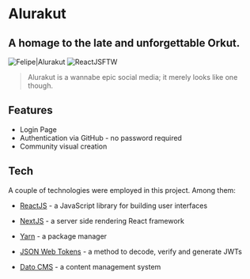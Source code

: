 # Alurakut
## A homage to the late and unforgettable Orkut.

![Felipe|Alurakut](https://img.shields.io/badge/FelipeMDantas-Alurakut-blue)
![ReactJSFTW](https://img.shields.io/badge/POWERED%20BY:%20ReactJS-blue)

>Alurakut is a wannabe epic social media; it merely looks like one though.

## Features

- Login Page
- Authentication via GitHub - no password required
- Community visual creation


## Tech

A couple of technologies were employed in this project. Among them:

- [ReactJS] - a JavaScript library for building user interfaces
- [NextJS] - a server side rendering React framework
- [Yarn] - a package manager
- [JSON Web Tokens] - a method to decode, verify and generate JWTs
- [Dato CMS] - a content management system

    [ReactJS]: https://reactjs.org/
    [NextJS]: https://nextjs.org/
    [Yarn]: https://yarnpkg.com/
    [JSON Web Tokens]: https://jwt.io/
    [Dato CMS]: https://www.datocms.com/
